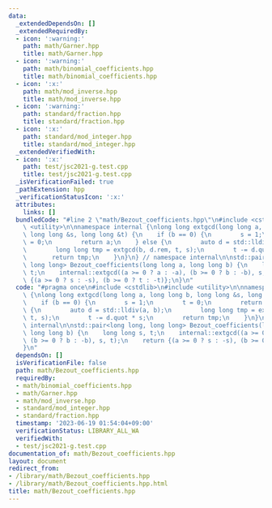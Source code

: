 ```yaml
---
data:
  _extendedDependsOn: []
  _extendedRequiredBy:
  - icon: ':warning:'
    path: math/Garner.hpp
    title: math/Garner.hpp
  - icon: ':warning:'
    path: math/binomial_coefficients.hpp
    title: math/binomial_coefficients.hpp
  - icon: ':x:'
    path: math/mod_inverse.hpp
    title: math/mod_inverse.hpp
  - icon: ':warning:'
    path: standard/fraction.hpp
    title: standard/fraction.hpp
  - icon: ':x:'
    path: standard/mod_integer.hpp
    title: standard/mod_integer.hpp
  _extendedVerifiedWith:
  - icon: ':x:'
    path: test/jsc2021-g.test.cpp
    title: test/jsc2021-g.test.cpp
  _isVerificationFailed: true
  _pathExtension: hpp
  _verificationStatusIcon: ':x:'
  attributes:
    links: []
  bundledCode: "#line 2 \"math/Bezout_coefficients.hpp\"\n#include <cstdlib>\n#include\
    \ <utility>\n\nnamespace internal {\nlong long extgcd(long long a, long long b,\
    \ long long &s, long long &t) {\n    if (b == 0) {\n        s = 1;\n        t\
    \ = 0;\n        return a;\n    } else {\n        auto d = std::lldiv(a, b);\n\
    \        long long tmp = extgcd(b, d.rem, t, s);\n        t -= d.quot * s;\n \
    \       return tmp;\n    }\n}\n} // namespace internal\n\nstd::pair<long long,\
    \ long long> Bezout_coefficients(long long a, long long b) {\n    long long s,\
    \ t;\n    internal::extgcd((a >= 0 ? a : -a), (b >= 0 ? b : -b), s, t);\n    return\
    \ {(a >= 0 ? s : -s), (b >= 0 ? t : -t)};\n}\n"
  code: "#pragma once\n#include <cstdlib>\n#include <utility>\n\nnamespace internal\
    \ {\nlong long extgcd(long long a, long long b, long long &s, long long &t) {\n\
    \    if (b == 0) {\n        s = 1;\n        t = 0;\n        return a;\n    } else\
    \ {\n        auto d = std::lldiv(a, b);\n        long long tmp = extgcd(b, d.rem,\
    \ t, s);\n        t -= d.quot * s;\n        return tmp;\n    }\n}\n} // namespace\
    \ internal\n\nstd::pair<long long, long long> Bezout_coefficients(long long a,\
    \ long long b) {\n    long long s, t;\n    internal::extgcd((a >= 0 ? a : -a),\
    \ (b >= 0 ? b : -b), s, t);\n    return {(a >= 0 ? s : -s), (b >= 0 ? t : -t)};\n\
    }\n"
  dependsOn: []
  isVerificationFile: false
  path: math/Bezout_coefficients.hpp
  requiredBy:
  - math/binomial_coefficients.hpp
  - math/Garner.hpp
  - math/mod_inverse.hpp
  - standard/mod_integer.hpp
  - standard/fraction.hpp
  timestamp: '2023-06-19 01:54:04+09:00'
  verificationStatus: LIBRARY_ALL_WA
  verifiedWith:
  - test/jsc2021-g.test.cpp
documentation_of: math/Bezout_coefficients.hpp
layout: document
redirect_from:
- /library/math/Bezout_coefficients.hpp
- /library/math/Bezout_coefficients.hpp.html
title: math/Bezout_coefficients.hpp
---
```

